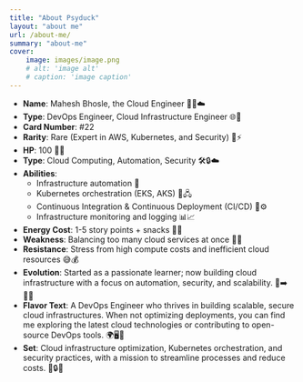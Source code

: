 ```yaml
---
title: "About Psyduck"
layout: "about me"
url: /about-me/
summary: "about-me"
cover: 
    image: images/image.png
    # alt: 'image alt'
    # caption: 'image caption'
---
```


- **Name**: Mahesh Bhosle, the Cloud Engineer 🧑‍💻☁️  
- **Type**: DevOps Engineer, Cloud Infrastructure Engineer 🌐🔧  
- **Card Number**: #22  
- **Rarity**: Rare (Expert in AWS, Kubernetes, and Security) 🌟⚡  
- **HP**: 100 💪🔧  
- **Type**: Cloud Computing, Automation, Security 🛠️🔒☁️  
- **Abilities**:  
  - Infrastructure automation 🤖  
  - Kubernetes orchestration (EKS, AKS) 🐳🖧  
  - Continuous Integration & Continuous Deployment (CI/CD) 🔄⚙️  
  - Infrastructure monitoring and logging 📊📈  
- **Energy Cost**: 1-5 story points + snacks 🍕🥤  
- **Weakness**: Balancing too many cloud services at once 🤹‍♂️  
- **Resistance**: Stress from high compute costs and inefficient cloud resources 😅💰  
- **Evolution**: Started as a passionate learner; now building cloud infrastructure with a focus on automation, security, and scalability. 🐣➡️🦸‍♂️  
- **Flavor Text**: A DevOps Engineer who thrives in building scalable, secure cloud infrastructures. When not optimizing deployments, you can find me exploring the latest cloud technologies or contributing to open-source DevOps tools. 🌍🖥️🚀  
- **Set**: Cloud infrastructure optimization, Kubernetes orchestration, and security practices, with a mission to streamline processes and reduce costs. 🔧🔒💡  
